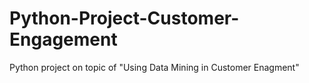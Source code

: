# Python-Project-Customer-Engagement
Python project on topic of "Using Data Mining in Customer Enagment"
